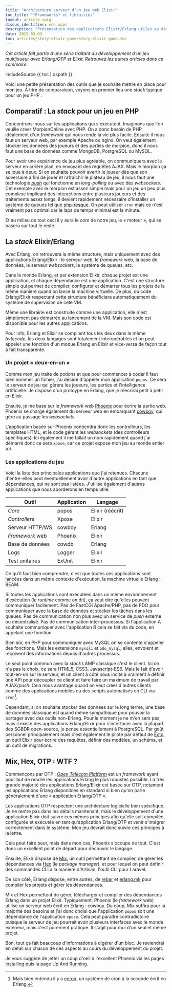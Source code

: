 ```yaml
---
title: "Architecture serveur d'un jeu web Elixir"
toc_title: "*Frameworks* et librairies"
layout: article.swig
disqus_identifier: eds.apps
description: "Présentation des applications Elixir/Erlang utiles au développement d'un jeu web"
date: 2015-03-03
toc: articles/story-elixir-game/story-elixir-game.toc
---
```


*Cet article fait partie d'une série traitant du développement d'un jeu multijoueur avec Erlang/OTP et Elixir. Retrouvez les autres articles dans ce sommaire :*

includeSource {{ toc | ospath }}

Voici une petite présentation des outils que je souhaite mettre en place pour mon jeu. À titre de comparaison, voyons en premier lieu une *stack* typique pour un jeu PHP :

## Comparatif : La *stack* pour un jeu en PHP

Concentrons-nous sur les applications qui s'exécutent. Imaginons que l'on veuille créer MorpionOnline avec PHP. On a donc besoin de PHP, idéalement d'un *framework* qui nous rende la vie plus facile. Ensuite il nous faut un serveur web, par exemple Apache ou nginx. On veut également stocker les données des joueurs et des parties de morpion, donc il nous faut une base de données comme MongoDB, PostgreSQL ou MySQL.

Pour avoir une expérience de jeu plus agréable, on communiquera avec le serveur en arrière plan, en envoyant des requêtes AJAX. Mais le morpion ça se joue à deux. Si on souhaite pouvoir avertir le joueur dès que son adversaire a fini de jouer et rafraîchir le plateau de jeu, il nous faut une technologie *[push](http://fr.wikipedia.org/wiki/Server_push)* qui fonctionne en *long-polling* ou avec des *websockets*. Cet exemple avec le morpion est assez simple mais pour un jeu un peu plus complexe implicant des interactions entre plusieurs joueurs et des traitements assez longs, il devient rapidement nécessaire d'installer un système de queues tel que [php-resque](https://github.com/chrisboulton/php-resque). On peut utiliser `cron` mais ce n'est vraiment pas optimal car le laps de temps minimal est la minute.

Et au milieu de tout ceci il y aura le *core* de notre jeu, le « moteur », qui se basera sur tout le reste.

## La *stack* Elixir/Erlang

Avec Erlang, on retrouvera la même structure, mais uniquement avec des applications Erlang/Elixir : le serveur web, le *framework* web, la base de données, le serveur *websockets*, le système de queues, etc.

Dans le monde Erlang, et par extension Elixir, chaque projet est une application, et chaque dépendance est une application. C'est une structure simple qui permet de compiler, configurer et démarrer tous les projets de la même manière quand on lance la machine virtuelle. De plus, du code Erlang/Elixir respectant cette structure bénéficiera automatiquement du système de supervision de cete VM.

Même une librairie est construite comme une application, elle n'est simplement pas démarrée au lancement de la VM. Mais son code est disponible pour les autres applications.

Pour info, Erlang et Elixir se compilent tous les deux dans le même *bytecode*, les deux langages sont totalement interopérables et on peut appeler une fonction d'un modue Erlang en Elixir et vice-versa de façon tout à fait transparente.

### Un projet « deux-en-un »

Comme mon jeu traite de potions et que pour commencer à coder il faut bien nommer un fichier, j'ai décidé d'appeler mon application `popos`. Ce sera le serveur de jeu qui gèrera les joueurs, les parties et l'intelligence artificielle. Je dispose d'un protoype en Erlang, que je réécrirai petit à petit en Elixir.

Ensuite, je me base sur le *framework* web [Phoenix](http://www.phoenixframework.org/) pour écrire la partie web. Phoenix se charge également du serveur web en embarquant [cowboy](https://github.com/ninenines/cowboy), qui gère au passage les *websockets*.

L'application basée sur Phoenix contiendra donc les controlleurs, les templates HTML, et le code gérant les *websockets* (des controlleurs spécifiques). Ici également il me fallait un nom rapidement quand j'ai démarré donc ce sera `xpose`, car ce projet expose mon jeu au monde entier \o/.

### Les applications du jeu

Voici la liste des principales applications que j'ai retenues. Chacune d'entre-elles peut éventuellement avoir d'autre applications en tant que dépendances, qui ne sont pas listées. J'utilise également d'autres applications que nous aborderons en temps utile.

| Outil             | Application       | Langage          |
| ----------------- | ----------------- | ---------------- |
| *Core*            | popos             | Elixir (réécrit) |
| *Controllers*     | Xpose             | Elixir           |
| Serveur HTTP/WS   | cowboy            | Erlang           |
| *Framework* web   | Phoenix           | Elixir           |
| Base de données   | cowdb             | Erlang           |
| Logs              | Logger            | Elixir           |
| Test unitaires    | ExUnit            | Elixir           |

Ce qu'il faut bien comprendre, c'est que toutes ces applications sont lancées dans un même contexte d'exécution, la machine virtuelle Erlang : BEAM.

Si toutes les applications sont exécutées dans un même environnement d'exécution (le *runtime* comme on dit), ça veut dire qu'elles peuvent communiquer facilement. Pas de FastCGI Apache/PHP, pas de PDO pour communiquer avec la base de données et stocker les tâches dans les queues. Pas de communication non plus avec un service de *push* externe ou décentralisé. Pas de communication inter-processus. Si l'application A souhaite communiquer avec l'application B cela se fait via du code, en appelant une fonction.

Bien sûr, en PHP pour communiquer avec MySQL on se contente d'appeler des fonctions. Mais les extensions `mysqli` et `pdo_mysql`, elles, envoient et reçoivent des informations depuis d'autres processus.

Le seul point commun avec la *stack* LAMP classique c'est le client. Ici on n'a pas le choix, ce sera HTML5, CSS3, Javascript-ES6. Mais le fait d'avoir tout-en-un sur le serveur, et un client à côté nous incite à vraiment à définir une API pour découpler ce client et faire faire un maximum de travail par AJAX/*push*. Cela nous avantage quand on veut créer d'autres clients comme des applications mobiles ou des scripts automatisés en CLI via `cron`[^ecron].

[^ecron]: Mais bien entendu il y a [ecron](https://github.com/fra/ecron), un système de cron à la seconde écrit en Erlang.

Cependant, si on souhaite stocker des données sur le long terme, une base de données classique est quand même sympathique pour pouvoir la partager avec des outils non-Erlang. Pour le moment je ne m'en sers pas, mais il existe des applications Erlang/Elixir pour s'interfacer avec la plupart des SGBDR open-source, je pense essentiellement à PostgreSQL. Par goût personnel principalement mais c'est également le pilote par défaut de [Ecto](https://github.com/elixir-lang/ecto), un outil Elixir pour écrire des requêtes, définir des modèles, un schéma, et un outil de migrations.

## Mix, Hex, OTP : WTF ?

Commençons par OTP : *[Open Telecom Platform](https://en.wikipedia.org/wiki/Open_Telecom_Platform)* est un *framework* ayant pour but de rendre les applications Erlang le plus robustes possible. La très grande majorité des applications Erlang/Elixir est basée sur OTP, notament les applications Erlang disponibles en standard si bien qu'on parle généralement d'une « application Erlang/OTP ».

Les applications OTP respectent une architecture logicielle bien spécifique. Je ne rentre pas dans les détails maintenant, mais le développement d'une application Elixir doit suivre ces mêmes principes afin qu'elle soit compilée, configurée et exécutée en tant qu'application Erlang/OTP et venir s'intégrer correctement dans le système. Mon jeu devrait donc suivre ces principes à la lettre.

Cela peut faire peur, mais dans mon cas, Phoenix s'occupe de tout. C'est donc un excellent point de départ pour découvrir le langage.

Ensuite, Elixir dispose de [Mix](http://elixir-lang.org/getting-started/mix-otp/introduction-to-mix.html), un outil permettant de compiler, de gérer les dépendances via [Hex](https://hex.pm/) (le *package manager*), et pour lequel on peut définir des commandes CLI à la manière d'Artisan, l'outil CLI pour Laravel.

De son côté, Erlang dispose, entre autres, de [rebar](https://github.com/basho/rebar) et [erlang.mk](https://github.com/ninenines/erlang.mk) pour compiler les projets et gérer les dépendances.

Mix et Hex permettent de gérer, télécharger et compiler des dépendances Erlang dans un projet Elixir. Typiquement, Phoenix (le *framework* web) utilise un serveur web écrit en Erlang : cowboy. Du coup, Mix suffira pour la majorité des besoins et j'ai donc choisi que l'application `popos` soit une dépendance de l'application `xpose`. Cela peut paraître contradictoire puisque le serveur de jeu pourrait avoir plusieurs interfaces avec le monde extérieur, mais c'est purement pratique. Il s'agit pour moi d'un seul et même projet.

Bon, tout ça fait beaucoup d'informations à digérer d'un bloc. Je reviendrai en détail sur chacun de ces aspects au cours du développement du projet.

Je vous suggère de jetter un coup d'oeil à l'excellent Phoenix via les pages [Installing](http://www.phoenixframework.org/docs/installation) puis la page [Up And Running](http://www.phoenixframework.org/docs/up-and-running).

